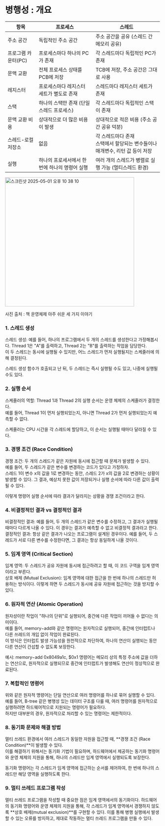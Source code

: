 # 병행성 : 개요
|항목|프로세스|스레드|	
|---|---|---|	
|주소 공간 |		독립적인 주소 공간 |	주소 공간을 공유 (스레드 간 메모리 공유) |	
|프로그램 카운터(PC) |		프로세스마다 하나의 PC가 존재	 |	각 스레드마다 독립적인 PC가 존재 |	
|문맥 교환	 | 전체 프로세스 상태를 PCB에 저장 |		TCB에 저장, 주소 공간은 그대로 사용 |
|레지스터 |		프로세스마다 레지스터 세트가 별도로 존재	 |	스레드마다 레지스터 세트가 존재 |	
|스택	 |	하나의 스택만 존재 (단일 스레드 프로세스) |		각 스레드마다 독립적인 스택이 존재 |	
|문맥 교환 비용 |		상대적으로 더 많은 비용이 발생 |		상대적으로 적은 비용 (주소 공간 공유 덕분) |	
|스레드-로컬 저장소	 |	없음 |		각 스레드마다 존재<br>스택에서 할당되는 변수들이나 매개변수, 리턴 값 등이 저장 |	
|실행	 |	하나의 프로세서에서 한 번에 하나의 명령어 실행	 |	여러 개의 스레드가 병렬로 실행 가능 (멀티스레드 환경) |	

<img width="420" alt="스크린샷 2025-05-01 오후 10 38 10" src="https://github.com/user-attachments/assets/c072d8d0-1242-4561-8038-35f8f34d0b7d" />

사진 출처 : 책 운영체제 아주 쉬운 세 가지 이야기

### 1. 스레드 생성
스레드 생성: 예를 들어, 하나의 프로그램에서 두 개의 스레드를 생성한다고 가정해봅시다. Thread 1은 "A"를 출력하고, Thread 2는 "B"를 출력하는 작업을 담당한다. <br>
이 두 스레드는 동시에 실행될 수 있지만, 어느 스레드가 먼저 실행될지는 스케줄러에 의해 결정된다. 

스레드 생성 함수가 호출되고 난 뒤, 두 스레드는 즉시 실행될 수도 있고, 나중에 실행될 수도 있다.

### 2. 실행 순서
스케줄러의 역할: Thread 1과 Thread 2의 실행 순서는 운영 체제의 스케줄러가 결정한다. <br>
예를 들어, Thread 1이 먼저 실행되었는지, 아니면 Thread 2가 먼저 실행되었는지 예측할 수 없다.

스케줄러는 CPU 시간을 각 스레드에 할당하고, 이 순서는 실행될 때마다 달라질 수 있다.

### 3. 경쟁 조건 (Race Condition)
경쟁 조건: 두 개의 스레드가 같은 자원에 동시에 접근할 때 문제가 발생할 수 있다. <br>
예를 들어, 두 스레드가 같은 변수를 변경하는 코드가 있다고 가정하자. <br>
스레드 1이 변수 x의 값을 1로 변경하는 동안, 스레드 2가 x의 값을 2로 변경하는 상황이 발생할 수 있다. 그 결과, 예상치 못한 값이 저장되거나 실행 순서에 따라 다른 값이 출력될 수 있다.

이렇게 명령어 실행 순서에 따라 결과가 달라지는 상황을 경쟁 조건이라고 한다.

### 4. 비결정적인 결과 vs 결정적인 결과
비결정적인 결과: 예를 들어, 두 개의 스레드가 같은 변수를 수정하고, 그 결과가 실행될 때마다 다르게 나올 수 있다. 이 경우는 결과가 예측할 수 없고 비결정적 결과라고 한다.  <br>
결정적인 결과: 항상 같은 결과가 나오는 프로그램이 설계된 경우이다. 예를 들어, 두 스레드가 서로 다른 변수를 수정한다면, 그 결과는 항상 동일하게 나올 것이다.

### 5. 임계 영역 (Critical Section)
임계 영역: 두 스레드가 공유 자원에 동시에 접근하려고 할 때, 이 코드 구역을 임계 영역이라고 부른다.  <br> 
상호 배제 (Mutual Exclusion): 임계 영역에 대한 접근을 한 번에 하나의 스레드만 허용하는 방식이다. 이렇게 하면 두 스레드가 동시에 공유 자원에 접근하는 것을 방지할 수 있다. <br>

### 6. 원자적 연산 (Atomic Operation)
원자성이란 작업이 "하나의 단위"로 실행되어, 중간에 다른 작업이 끼어들 수 없다는 의미이다. <br> 
예를 들어, memory−add와 같은 명령어는 원자적으로 실행되어, 중간에 인터럽트나 다른 쓰레드의 개입 없이 작업이 완료된다.  <br> 
이 방식은 인터럽트 발생 가능성을 원천적으로 차단하여, 하나의 연산이 실행되는 동안 다른 연산이 간섭할 수 없도록 보장한다.

예시: memory−add 0x8049a1c, $0x1 명령어는 메모리 상의 특정 주소에 값을 더하는 연산으로, 원자적으로 실행되므로 중간에 인터럽트가 발생해도 연산이 정상적으로 완료된다.

### 7. 복합적인 명령어
위와 같은 원자적 명령어는 단일 연산으로 여러 명령어를 하나로 묶어 실행할 수 있다.  <br> 
예를 들어, B-tree 같은 병행성 있는 데이터 구조를 다룰 때, 여러 명령어를 원자적으로 실행하려면 하드웨어적으로 지원되는 명령어가 필요하다. <br> 
하지만 대부분의 경우, 원자적으로 처리할 수 있는 명령어는 제한적이다.

### 8. 동기화 문제와 해결 방법
멀티 쓰레드 환경에서 여러 스레드가 동일한 자원을 접근할 때, **경쟁 조건 (Race Condition)**이 발생할 수 있다.  <br> 
이를 해결하기 위해서는 동기화 기법이 필요하며, 하드웨어에서 제공하는 동기화 명령어와 운영 체제의 지원을 통해, 하나의 스레드만 임계 영역에서 실행되도록 보장한다.

동기화 명령어는 각 스레드가 임계 영역에 접근하는 순서를 제어하여, 한 번에 하나의 스레드만 해당 영역을 실행하도록 한다.

### 9. 멀티 쓰레드 프로그램 작성
멀티 쓰레드 프로그램을 작성할 때 중요한 점은 임계 영역에서의 동기화이다. 
하드웨어의 동기화 명령어와 운영 체제의 지원을 통해, 각 스레드가 임계 영역에서 경쟁하지 않도록 **상호 배제(mutual exclusion)**를 구현할 수 있다. 
이를 통해 병행 실행에서 발생할 수 있는 오류를 방지하고, 제대로 작동하는 멀티 쓰레드 프로그램을 만들 수 있다.


